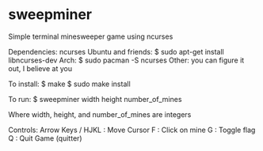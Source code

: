 # sweepminer
Simple terminal minesweeper game using ncurses

Dependencies: ncurses
  Ubuntu and friends: $ sudo apt-get install libncurses-dev
                Arch: $ sudo pacman -S ncurses
               Other: you can figure it out, I believe at you

To install:
  $ make
  $ sudo make install
  
To run:
  $ sweepminer width height number_of_mines

Where width, height, and number_of_mines are integers
  
Controls:
  Arrow Keys / HJKL : Move Cursor
                  F : Click on mine
                  G : Toggle flag
                  Q : Quit Game (quitter)
